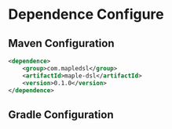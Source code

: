 # Dependence Configure

## Maven Configuration
```xml
<dependence>
    <group>com.mapledsl</group>
    <artifactId>maple-dsl</artifactId>
    <version>0.1.0</version>
</dependence>
```

## Gradle Configuration
```xml

```

